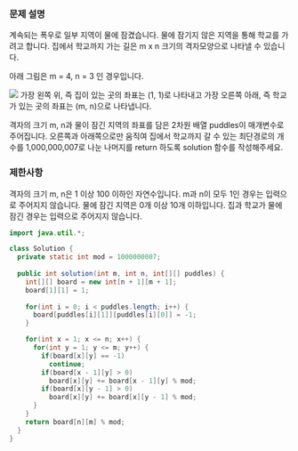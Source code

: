 ### 문제 설명
계속되는 폭우로 일부 지역이 물에 잠겼습니다. 물에 잠기지 않은 지역을 통해 학교를 가려고 합니다. 집에서 학교까지 가는 길은 m x n 크기의 격자모양으로 나타낼 수 있습니다.

아래 그림은 m = 4, n = 3 인 경우입니다.

<img src="https://grepp-programmers.s3.amazonaws.com/files/ybm/056f54e618/f167a3bc-e140-4fa8-a8f8-326a99e0f567.png" />
가장 왼쪽 위, 즉 집이 있는 곳의 좌표는 (1, 1)로 나타내고 가장 오른쪽 아래, 즉 학교가 있는 곳의 좌표는 (m, n)으로 나타냅니다.

격자의 크기 m, n과 물이 잠긴 지역의 좌표를 담은 2차원 배열 puddles이 매개변수로 주어집니다. 오른쪽과 아래쪽으로만 움직여 집에서 학교까지 갈 수 있는 최단경로의 개수를 1,000,000,007로 나눈 나머지를 return 하도록 solution 함수를 작성해주세요.

### 제한사항
격자의 크기 m, n은 1 이상 100 이하인 자연수입니다.
m과 n이 모두 1인 경우는 입력으로 주어지지 않습니다.
물에 잠긴 지역은 0개 이상 10개 이하입니다.
집과 학교가 물에 잠긴 경우는 입력으로 주어지지 않습니다.
```java
import java.util.*;

class Solution {
  private static int mod = 1000000007;
  
  public int solution(int m, int n, int[][] puddles) {
    int[][] board = new int[n + 1][m + 1];
    board[1][1] = 1;
    
    for(int i = 0; i < puddles.length; i++) {
      board[puddles[i][1]][puddles[i][0]] = -1;
    }

    for(int x = 1; x <= n; x++) {
      for(int y = 1; y <= m; y++) {
        if(board[x][y] == -1) 
          continue;
        if(board[x - 1][y] > 0) 
          board[x][y] += board[x - 1][y] % mod;
        if(board[x][y - 1] > 0) 
          board[x][y] += board[x][y - 1] % mod;
      }
    }
    return board[n][m] % mod;
  }
}
```